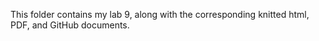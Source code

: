 This folder contains my lab 9, along with the corresponding knitted html, PDF, and GitHub documents.